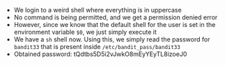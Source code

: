 - We login to a weird shell where everything is in uppercase
- No command is being permitted, and we get a permission denied error
- However, since we know that the default shell for the user is set in the environment variable ```$0```, we just simply execute it
- We have a ```sh``` shell now. Using this, we simply read the password for ```bandit33``` that is present inside ```/etc/bandit_pass/bandit33```
- Obtained password: tQdtbs5D5i2vJwkO8mEyYEyTL8izoeJ0